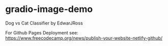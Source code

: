 # gradio-image-demo
Dog vs Cat Classifier by EdwarJRoss

For Github Pages Deployment see: https://www.freecodecamp.org/news/publish-your-website-netlify-github/
